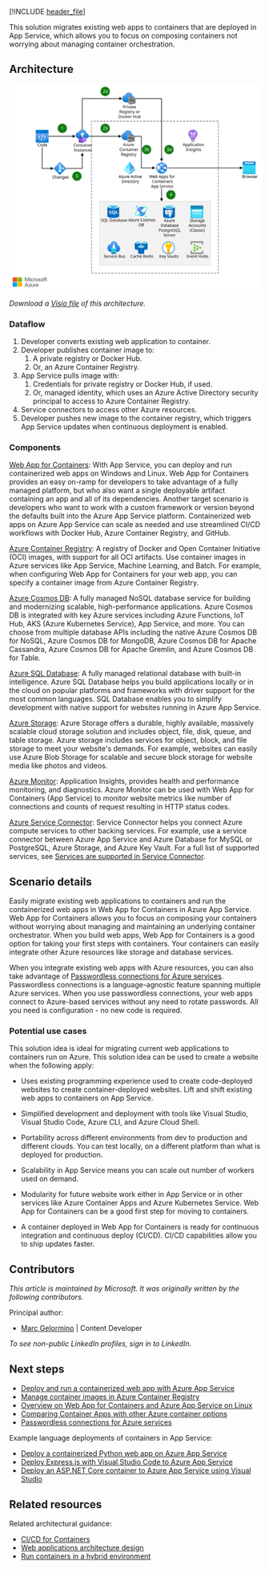 [!INCLUDE [header_file](../../../includes/sol-idea-header.md)]

This solution migrates existing web apps to containers that are deployed in App Service, which allows you to focus on composing containers not worrying about managing container orchestration.

## Architecture

[ ![Architecture diagram shows existing application migration to containers in Azure Kubernetes Service with Open Service Broker for Azure to access Azure databases.](images/migrate-existing-applications-to-container-apps.svg)](images/migrate-existing-applications-to-container-apps.svg#lightbox)

*Download a [Visio file](https://arch-center.azureedge.net/migrate-existing-applications-to-container-apps.vsdx) of this architecture.*

### Dataflow

1. Developer converts existing web application to container.
2. Developer publishes container image to:
    1. A private registry or Docker Hub.
    1. Or, an Azure Container Registry.
3. App Service pulls image with:
    1. Credentials for private registry or Docker Hub, if used.
    1. Or, managed identity, which uses an Azure Active Directory security principal to access to Azure Container Registry.
4. Service connectors to access other Azure resources.
5. Developer pushes new image to the container registry, which triggers App Service updates when continuous deployment is enabled.

### Components

[Web App for Containers](https://azure.microsoft.com/services/app-service/containers/): With App Service, you can deploy and run containerized web apps on Windows and Linux. Web App for Containers provides an easy on-ramp for developers to take advantage of a fully managed platform, but who also want a single deployable artifact containing an app and all of its dependencies. Another target scenario is developers who want to work with a custom framework or version beyond the defaults built into the Azure App Service platform. Containerized web apps on Azure App Service can scale as needed and use streamlined CI/CD workflows with Docker Hub, Azure Container Registry, and GitHub.

[Azure Container Registry](https://azure.microsoft.com/services/container-registry/):  A registry of Docker and Open Container Initiative (OCI) images, with support for all OCI artifacts. Use container images in Azure services like App Service, Machine Learning, and Batch. For example, when configuring Web App for Containers for your web app, you can specify a container image from Azure Container Registry.

[Azure Cosmos DB](https://azure.microsoft.com/services/cosmos-db/): A fully managed NoSQL database service for building and modernizing scalable, high-performance applications. Azure Cosmos DB is integrated with key Azure services including Azure Functions, IoT Hub, AKS (Azure Kubernetes Service), App Service, and more. You can choose from multiple database APIs including the native Azure Cosmos DB for NoSQL, Azure Cosmos DB for MongoDB, Azure Cosmos DB for Apache Cassandra, Azure Cosmos DB for Apache Gremlin, and Azure Cosmos DB for Table.

[Azure SQL Database](https://azure.microsoft.com/services/sql-database): A fully managed relational database with built-in intelligence. Azure SQL Database helps you build applications locally or in the cloud on popular platforms and frameworks with driver support for the most common languages. SQL Database enables you to simplify development with native support for websites running in Azure App Service.

[Azure Storage](https://azure.microsoft.com/services/storage): Azure Storage offers a durable, highly available, massively scalable cloud storage solution and includes object, file, disk, queue, and table storage.  Azure storage includes services for object, block, and file storage to meet your website's demands. For example, websites can easily use Azure Blob Storage for scalable and secure block storage for website media like photos and videos.

[Azure Monitor](https://azure.microsoft.com/services/monitor/): Application Insights, provides health and performance monitoring, and diagnostics. Azure Monitor can be used with Web App for Containers (App Service) to monitor website metrics like number of connections and counts of request resulting in HTTP status codes.

[Azure Service Connector](/azure/service-connector/): Service Connector helps you connect Azure compute services to other backing services. For example, use a service connector between Azure App Service and Azure Database for MySQL or PostgreSQL, Azure Storage, and Azure Key Vault. For a full list of supported services, see [Services are supported in Service Connector](/azure/service-connector/overview#what-services-are-supported-in-service-connector).

## Scenario details

Easily migrate existing web applications to containers and run the containerized web apps in Web App for Containers in Azure App Service. Web App for Containers allows you to focus on composing your containers without worrying about managing and maintaining an underlying container orchestrator. When you build web apps, Web App for Containers is a good option for taking your first steps with containers. Your containers can easily integrate other Azure resources like storage and database services.

When you integrate existing web apps with Azure resources, you can also take advantage of [Passwordless connections for Azure services](/azure/developer/intro/passwordless-overview). Passwordless connections is a language-agnostic feature spanning multiple Azure services. When you use passwordless connections, your web apps connect to Azure-based services without any need to rotate passwords. All you need is configuration - no new code is required.

### Potential use cases

This solution idea is ideal for migrating current web applications to containers run on Azure. This solution idea can be used to create a website when the following apply:

* Uses existing programming experience used to create code-deployed websites to create container-deployed websites. Lift and shift existing web apps to containers on App Service.

* Simplified development and deployment with tools like Visual Studio, Visual Studio Code, Azure CLI, and Azure Cloud Shell.

* Portability across different environments from dev to production and different clouds. You can test locally, on a different platform than what is deployed for production.

* Scalability in App Service means you can scale out number of workers used on demand.

* Modularity for future website work either in App Service or in other services like Azure Container Apps and Azure Kubernetes Service. Web App for Containers can be a good first step for moving to containers.

* A container deployed in Web App for Containers is ready for continuous integration and continuous deploy (CI/CD). CI/CD capabilities allow you to ship updates faster.

## Contributors

*This article is maintained by Microsoft. It was originally written by the following contributors.* 

Principal author:

- [Marc Gelormino](https://www.linkedin.com/in/marcgelormino) | Content Developer

*To see non-public LinkedIn profiles, sign in to LinkedIn.*

## Next steps

* [Deploy and run a containerized web app with Azure App Service](/training/modules/deploy-run-container-app-service/)
* [Manage container images in Azure Container Registry](/training/modules/publish-container-image-to-azure-container-registry/)
* [Overview on Web App for Containers and Azure App Service on Linux](https://azure.microsoft.com/blog/webapp-for-containers-overview/)
* [Comparing Container Apps with other Azure container options](/azure/container-apps/compare-options)
* [Passwordless connections for Azure services](/azure/developer/intro/passwordless-overview)

Example language deployments of containers in App Service:

* [Deploy a containerized Python web app on Azure App Service](/azure/developer/python/tutorial-containerize-deploy-python-web-app-azure-01)
* [Deploy Express.js with Visual Studio Code to Azure App Service](/azure/developer/javascript/tutorial/tutorial-vscode-docker-node/tutorial-vscode-docker-node-01)
* [Deploy an ASP.NET Core container to Azure App Service using Visual Studio](/visualstudio/containers/deploy-app-service)

## Related resources

Related architectural guidance:

* [CI/CD for Containers](/azure/architecture/solution-ideas/articles/cicd-for-containers)
* [Web applications architecture design](/azure/architecture/guide/web/web-start-here)
* [Run containers in a hybrid environment](/azure/architecture/hybrid/hybrid-containers)
